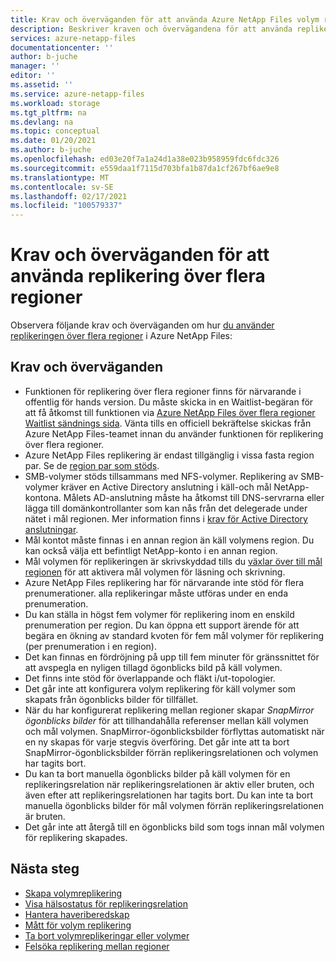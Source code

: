 ```yaml
---
title: Krav och överväganden för att använda Azure NetApp Files volym replikering mellan regioner | Microsoft Docs
description: Beskriver kraven och övervägandena för att använda replikeringen av volymer över flera regioner i Azure NetApp Files.
services: azure-netapp-files
documentationcenter: ''
author: b-juche
manager: ''
editor: ''
ms.assetid: ''
ms.service: azure-netapp-files
ms.workload: storage
ms.tgt_pltfrm: na
ms.devlang: na
ms.topic: conceptual
ms.date: 01/20/2021
ms.author: b-juche
ms.openlocfilehash: ed03e20f7a1a24d1a38e023b958959fdc6fdc326
ms.sourcegitcommit: e559daa1f7115d703bfa1b87da1cf267bf6ae9e8
ms.translationtype: MT
ms.contentlocale: sv-SE
ms.lasthandoff: 02/17/2021
ms.locfileid: "100579337"
---
```

# <a name="requirements-and-considerations-for-using-cross-region-replication"></a>Krav och överväganden för att använda replikering över flera regioner 

Observera följande krav och överväganden om hur [du använder replikeringen över flera regioner](cross-region-replication-create-peering.md) i Azure NetApp Files:  

## <a name="requirements-and-considerations"></a>Krav och överväganden 

* Funktionen för replikering över flera regioner finns för närvarande i offentlig för hands version. Du måste skicka in en Waitlist-begäran för att få åtkomst till funktionen via [Azure NetApp Files över flera regioner Waitlist sändnings sida](https://aka.ms/anfcrrpreviewsignup). Vänta tills en officiell bekräftelse skickas från Azure NetApp Files-teamet innan du använder funktionen för replikering över flera regioner.
* Azure NetApp Files replikering är endast tillgänglig i vissa fasta region par. Se de [region par som stöds](cross-region-replication-introduction.md#supported-region-pairs). 
* SMB-volymer stöds tillsammans med NFS-volymer. Replikering av SMB-volymer kräver en Active Directory anslutning i käll-och mål NetApp-kontona. Målets AD-anslutning måste ha åtkomst till DNS-servrarna eller lägga till domänkontrollanter som kan nås från det delegerade under nätet i mål regionen. Mer information finns i [krav för Active Directory anslutningar](create-active-directory-connections.md#requirements-for-active-directory-connections). 
* Mål kontot måste finnas i en annan region än käll volymens region. Du kan också välja ett befintligt NetApp-konto i en annan region.  
* Mål volymen för replikeringen är skrivskyddad tills du [växlar över till mål regionen](cross-region-replication-manage-disaster-recovery.md#fail-over-to-destination-volume) för att aktivera mål volymen för läsning och skrivning. 
* Azure NetApp Files replikering har för närvarande inte stöd för flera prenumerationer. alla replikeringar måste utföras under en enda prenumeration.
* Du kan ställa in högst fem volymer för replikering inom en enskild prenumeration per region. Du kan öppna ett support ärende för att begära en ökning av standard kvoten för fem mål volymer för replikering (per prenumeration i en region). 
* Det kan finnas en fördröjning på upp till fem minuter för gränssnittet för att avspegla en nyligen tillagd ögonblicks bild på käll volymen.  
* Det finns inte stöd för överlappande och fläkt i/ut-topologier.
* Det går inte att konfigurera volym replikering för käll volymer som skapats från ögonblicks bilder för tillfället.
* När du har konfigurerat replikering mellan regioner skapar *SnapMirror ögonblicks bilder* för att tillhandahålla referenser mellan käll volymen och mål volymen. SnapMirror-ögonblicksbilder förflyttas automatiskt när en ny skapas för varje stegvis överföring. Det går inte att ta bort SnapMirror-ögonblicksbilder förrän replikeringsrelationen och volymen har tagits bort. 
* Du kan ta bort manuella ögonblicks bilder på käll volymen för en replikeringsrelation när replikeringsrelationen är aktiv eller bruten, och även efter att replikeringsrelationen har tagits bort. Du kan inte ta bort manuella ögonblicks bilder för mål volymen förrän replikeringsrelationen är bruten.
* Det går inte att återgå till en ögonblicks bild som togs innan mål volymen för replikering skapades.

## <a name="next-steps"></a>Nästa steg
* [Skapa volymreplikering](cross-region-replication-create-peering.md)
* [Visa hälsostatus för replikeringsrelation](cross-region-replication-display-health-status.md)
* [Hantera haveriberedskap](cross-region-replication-manage-disaster-recovery.md)
* [Mått för volym replikering](azure-netapp-files-metrics.md#replication)
* [Ta bort volymreplikeringar eller volymer](cross-region-replication-delete.md)
* [Felsöka replikering mellan regioner](troubleshoot-cross-region-replication.md)


